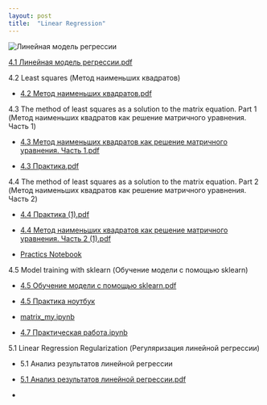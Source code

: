 ```yaml
---
layout: post
title:  "Linear Regression"
---
```

![Линейная модель регрессии](https://github.com/UzunDemir/uzundemir.github.io/assets/94790150/a7046bd1-192b-4bfd-a243-dc3ad718e86c)

[4.1 Линейная модель регрессии.pdf](https://github.com/UzunDemir/uzundemir.github.io/files/11666644/4.1.pdf)

4.2 Least squares (Метод наименьших квадратов)

* [4.2 Метод наименьших квадратов.pdf](https://github.com/UzunDemir/uzundemir.github.io/files/11666739/4.2.pdf)

4.3 The method of least squares as a solution to the matrix equation. Part 1 (Метод наименьших квадратов как решение матричного уравнения. Часть 1)

* [4.3 Метод наименьших квадратов как решение матричного уравнения. Часть 1.pdf](https://github.com/UzunDemir/uzundemir.github.io/files/11666858/4.3.1.pdf)

* [4.3 Практика.pdf](https://github.com/UzunDemir/uzundemir.github.io/files/11666859/4.3.pdf)

4.4 The method of least squares as a solution to the matrix equation. Part 2 (Метод наименьших квадратов как решение матричного уравнения. Часть 2)

* [4.4 Практика (1).pdf](https://github.com/UzunDemir/uzundemir.github.io/files/11787654/4.4.1.pdf)

* [4.4 Метод наименьших квадратов как решение матричного уравнения. Часть 2 (1).pdf](https://github.com/UzunDemir/uzundemir.github.io/files/11787653/4.4.2.1.pdf)

* [Practics Notebook](https://github.com/UzunDemir/uzundemir.github.io/blob/master/other_files/4.%D0%9F%D1%80%D0%B0%D0%BA%D1%82%D0%B8%D0%BA%D0%B0%20%D0%A7%D0%B0%D1%81%D1%82%D1%8C%201-2%20.ipynb) 

4.5 Model training with sklearn (Обучение модели с помощью sklearn)

* [4.5 Обучение модели с помощью sklearn.pdf](https://github.com/UzunDemir/uzundemir.github.io/files/11800300/4.5.sklearn.pdf)

* [4.5 Практика ноутбук](https://github.com/UzunDemir/uzundemir.github.io/blob/master/other_files/4.5%20%D0%9F%D1%80%D0%B0%D0%BA%D1%82%D0%B8%D0%BA%D0%B0.ipynb)

* [matrix_my.ipynb](https://github.com/UzunDemir/uzundemir.github.io/blob/master/other_files/matrix_my.ipynb)

* [4.7 Практическая работа.ipynb](https://github.com/UzunDemir/uzundemir.github.io/blob/master/other_files/4.7%20%D0%9F%D1%80%D0%B0%D0%BA%D1%82%D0%B8%D1%87%D0%B5%D1%81%D0%BA%D0%B0%D1%8F%20%D1%80%D0%B0%D0%B1%D0%BE%D1%82%D0%B0.ipynb)

5.1 Linear Regression Regularization (Регуляризация линейной регрессии)

* 5.1 Анализ результатов линейной регрессии
  
* [5.1 Анализ результатов линейной регрессии.pdf](https://github.com/UzunDemir/uzundemir.github.io/files/11925463/5.1.pdf)

* 
